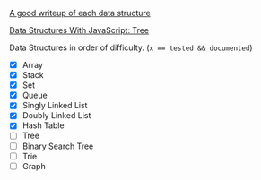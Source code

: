 [A good writeup of each data structure](https://blog.syncano.io/data-structures-in-javascript/)

[Data Structures With JavaScript: Tree](https://code.tutsplus.com/articles/data-structures-with-javascript-tree--cms-23393)

Data Structures in order of difficulty. (`x == tested && documented`)
- [x] Array
- [x] Stack
- [x] Set
- [x] Queue
- [x] Singly Linked List
- [x] Doubly Linked List
- [x] Hash Table
- [ ] Tree
- [ ] Binary Search Tree
- [ ] Trie
- [ ] Graph

